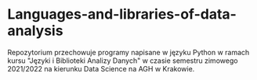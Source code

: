 # Languages-and-libraries-of-data-analysis
Repozytorium przechowuje programy napisane w języku Python w ramach kursu "Języki i Biblioteki Analizy Danych" w czasie semestru zimowego 2021/2022 na kierunku Data Science na AGH w Krakowie.
